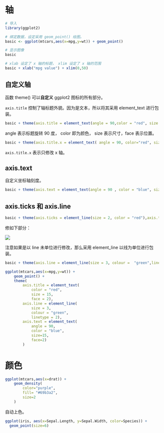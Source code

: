 # 轴

```r
# 导入
library(ggplot2)

# 绑定数据，设定采用 geom_point() 绘图。
basic <- ggplot(mtcars,aes(x=mpg,y=wt)) + geom_point()

# 显示图像
basic

# xlab 设定了 x 轴的标题， xlim 设定了 x 轴的范围
basic + xlab("mpg value") + xlim(0,50)
```

## 自定义轴

函数 theme() 可以**自定义** ggplot2 图标的所有部分。

`axis.title` 控制了轴标题外貌。因为是文本，所以将其采用 element_text 进行包装。

```r
basic + theme(axis.title = element_text(angle = 90,color = "red", size = 15, face = 3))
```

angle 表示标题旋转 90 度， color 即为颜色， size 表示尺寸，face 表示位置。

```r
basic + theme(axis.title.x = element_text( angle = 90, color="red", size=15, face=3))
```

`axis.title.x` 表示只修改 x 轴。

## axis.text

自定义坐标轴刻度。

```r
basic + theme(axis.text = element_text(angle = 90 , color = "blue", size = 15, face = 3))
```

## axis.ticks 和 axis.line

```r
basic + theme(axis.ticks = element_line(size = 2, color = "red"),axis.ticks.length = unit(.5,"cm"))
```

修如下部分：

![](https://gitee.com/weijiew/pic/raw/master/img/20200905163842.png)

注意如果是以 line 未单位进行修改，那么采用 element_line 以线为单位进行包装。

```r
basic + theme(axis.line = element_line(size = 3, colour =  "green",linetype = 2))
```

```r
ggplot(mtcars,aes(x=mpg,y=wt)) + 
    geom_point() + 
    theme(
        axis.title = element_text(
            color = "red",
            size = 15,
            face = 2),
        axis.line = element_line(
            size = 3,
            colour = "green",
            linetype = 2),
        axis.text = element_text(
            angle = 90,
            color = "blue",
            size=15,
            face=2)
        )
```

# 颜色

```r
ggplot(mtcars,aes(x=drat)) + 
    geom_density(
        color="purple",
        fill= "#69b3a2",
        size=2
    )
```

自动上色。

```r
ggplot(iris, aes(x=Sepal.Length, y=Sepal.Width, color=Species)) +
  geom_point(size=6)
```